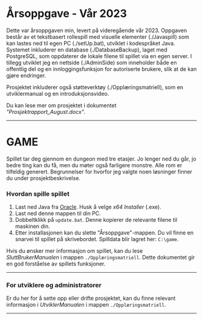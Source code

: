 # Årsoppgave - Vår 2023

Dette var årsoppgaven min, levert på videregående vår 2023. Oppgaven består av et tekstbasert rollespill med visuelle elementer (./Javaspill) som kan lastes ned til egen PC (./setUp.bat), utviklet i kodespråket Java. Systemet inkluderer en database (./DatabaseBackup), laget med PostgreSQL, som oppdaterer de lokale filene til spillet via en egen server. I tillegg utviklet jeg en nettside (./AdminSide) som inneholder både en offentlig del og en innloggingsfunksjon for autoriserte brukere, slik at de kan gjøre endringer.

Prosjektet inkluderer også støtteverktøy (./Opplæringsmatriell), som en utviklermanual og en introduksjonsvideo.

Du kan lese mer om prosjektet i dokumentet _"Prosjektrapport_August.docx"_.

---

# GAME

Spillet tar deg gjennom en dungeon med tre etasjer. Jo lenger ned du går, jo bedre ting kan du få, men du møter også farligere monstre. Alle rom er tilfeldig generert. Begrunnelser for hvorfor jeg valgte noen løsninger finner du under prosjektbeskrivelse.

### Hvordan spille spillet

1. Last ned Java fra [Oracle](https://www.oracle.com/java/technologies/downloads/#jdk19-windows). Husk å velge _x64 Installer_ (.exe).
2. Last ned denne mappen til din PC.
3. Dobbeltklikk på `update.bat`. Denne kopierer de relevante filene til maskinen din.
4. Etter installasjonen kan du slette "Årsoppgave"-mappen. Du vil finne en snarvei til spillet på skrivebordet. Spilldata blir lagret her: `C:\game`.

Hvis du ønsker mer informasjon om spillet, kan du lese _SluttBrukerManualen_ i mappen `./Opplæringsmatriell`. Dette dokumentet gir en god forståelse av spillets funksjoner.

---

### For utviklere og administratorer

Er du her for å sette opp eller drifte prosjektet, kan du finne relevant informasjon i _UtviklerManualen_ i mappen `./Opplæringsmatriell`.

---
